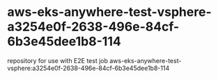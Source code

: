 # aws-eks-anywhere-test-vsphere-a3254e0f-2638-496e-84cf-6b3e45dee1b8-114
repository for use with E2E test job aws-eks-anywhere-test-vsphere:a3254e0f-2638-496e-84cf-6b3e45dee1b8-114
